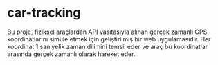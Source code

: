 # car-tracking
Bu proje, fiziksel araçlardan API vasıtasıyla alınan gerçek zamanlı GPS koordinatlarını simüle etmek için geliştirilmiş bir web uygulamasıdır. Her koordinat 1 saniyelik zaman dilimini temsil eder ve araç bu koordinatlar arasında gerçek zamanlı olarak hareket eder.

